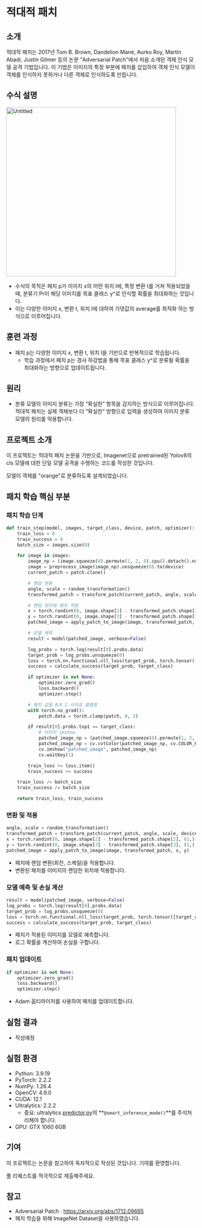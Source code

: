 # 적대적 패치

## 소개

적대적 패치는 2017년 Tom B. Brown, Dandelion Mané, Aurko Roy, Martín Abadi, Justin Gilmer 등의 논문 “Adversarial Patch”에서 처음 소개된 객체 인식 모델 공격 기법입니다. 이 기법은 이미지의 특정 부분에 패치를 삽입하여 객체 인식 모델이 객체를 인식하지 못하거나 다른 객체로 인식하도록 만듭니다.

## 수식 설명
<img width="451" alt="Untitled" src="https://github.com/seokkkkkk/yolov8n-cls_adversarial_patch/assets/66684504/754a20ac-9905-4b2d-94d8-fb0293deb6d5">


- 수식의 목적은 패치 p가 이미지 x의 어떤 위치 l에, 특정 변환 t를 거쳐 적용되었을 때, 분류기 Pr이 해당 이미지를 목표 클래스 y^로 인식할 확률을 최대화하는 것입니다.
- 이는 다양한 이미지 x, 변환 t, 위치 l에 대하여 기댓값의 average를 최적화 하는 방식으로 이루어집니다.

## 훈련 과정

- 패치 p는 다양한 이미지 x, 변환 t, 위치 l을 기반으로 반복적으로 학습됩니다.
    - 학습 과정에서 패치 p는 경사 하강법을 통해 목표 클래스 y^로 분류될 확률을 최대화하는 방향으로 업데이트됩니다.

## 원리

- 분류 모델의 이미지 분류는 가장 “확실한” 항목을 감지하는 방식으로 이루어집니다. 적대적 패치는 실제 객체보다 더 “확실한” 방향으로 입력을 생성하여 이미지 분류 모델의 원리를 악용합니다.

## 프로젝트 소개

이 프로젝트는 적대적 패치 논문을 기반으로, Imagenet으로 pretrained된 Yolov8의 cls 모델에 대한 단일 모델 공격을 수행하는 코드를 작성한 것입니다.

모델이 객체를 "orange"로 분류하도록 설계되었습니다.

## 패치 학습 핵심 부분

### 패치 학습 단계

```python
def train_step(model, images, target_class, device, patch, optimizer):
    train_loss = 0
    train_success = 0
    batch_size = images.size(0)

    for image in images:
        image_np = (image.squeeze(0).permute(1, 2, 0).cpu().detach().numpy() * 255.0).astype(np.uint8)
        image = preprocess_image(image_np).unsqueeze(0).to(device)
        current_patch = patch.clone()

        # 랜덤 변환
        angle, scale = random_transformation()
        transformed_patch = transform_patch(current_patch, angle, scale, device, "default")

        # 랜덤 위치에 패치 적용
        x = torch.randint(0, image.shape[2] - transformed_patch.shape[2], (1,), device=device).item()
        y = torch.randint(0, image.shape[3] - transformed_patch.shape[3], (1,), device=device).item()
        patched_image = apply_patch_to_image(image, transformed_patch, x, y)

        # 모델 예측
        result = model(patched_image, verbose=False)

        log_probs = torch.log(result[0].probs.data)
        target_prob = log_probs.unsqueeze(0)
        loss = torch.nn.functional.nll_loss(target_prob, torch.tensor([target_class], device=device))
        success = calculate_success(target_prob, target_class)

        if optimizer is not None:
            optimizer.zero_grad()
            loss.backward()
            optimizer.step()

        # 패치 값을 0과 1 사이로 클램핑
        with torch.no_grad():
            patch.data = torch.clamp(patch, 0, 1)

        if result[0].probs.top1 == target_class:
            # 이미지 imshow
            patched_image_np = (patched_image.squeeze(0).permute(1, 2, 0).cpu().detach().numpy() * 255.0).astype(np.uint8)
            patched_image_np = cv.cvtColor(patched_image_np, cv.COLOR_RGB2BGR)
            cv.imshow("patched_image", patched_image_np)
            cv.waitKey(1)

        train_loss += loss.item()
        train_success += success

    train_loss /= batch_size
    train_success /= batch_size

    return train_loss, train_success
```

### 변환 및 적용

```python
angle, scale = random_transformation()
transformed_patch = transform_patch(current_patch, angle, scale, device, "default")
x = torch.randint(0, image.shape[2] - transformed_patch.shape[2], (1,), device=device).item()
y = torch.randint(0, image.shape[3] - transformed_patch.shape[3], (1,), device=device).item()
patched_image = apply_patch_to_image(image, transformed_patch, x, y)
```

- 패치에 랜덤 변환(회전, 스케일)을 적용합니다.
- 변환된 패치를 이미지의 랜덤한 위치에 적용합니다.

### 모델 예측 및 손실 계산

```python
result = model(patched_image, verbose=False)
log_probs = torch.log(result[0].probs.data)
target_prob = log_probs.unsqueeze(0)
loss = torch.nn.functional.nll_loss(target_prob, torch.tensor([target_class], device=device))
success = calculate_success(target_prob, target_class)
```

- 패치가 적용된 이미지를 모델로 예측합니다.
- 로그 확률을 계산하여 손실을 구합니다.

### 패치 업데이트

```python
if optimizer is not None:
    optimizer.zero_grad()
    loss.backward()
    optimizer.step()
```

- Adam 옵티마이저를 사용하여 패치를 업데이트합니다.

## 실험 결과

- 작성예정

## **실험 환경**

- Python: 3.9.19
- PyTorch: 2.2.2
- NumPy: 1.26.4
- OpenCV: 4.9.0
- CUDA: 12.1
- Ultralytics: 2.2.2
    - 중요: ultralytics [predictor.py](http://predictor.py/)의 **`@smart_inference_mode()`**를 주석처리해야 합니다.
- GPU: GTX 1060 6GB

## 기여

이 프로젝트는 논문을 참고하여 독자적으로 작성된 것입니다. 기여를 환영합니다.

풀 리퀘스트를 적극적으로 제출해주세요.

## 참고

- Adversarial Patch : https://arxiv.org/abs/1712.09665
- 패치 학습을 위해 ImageNet Dataset을 사용하였습니다.
